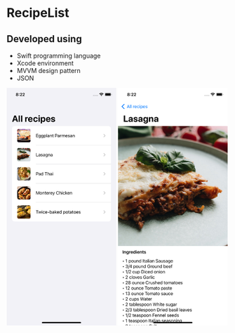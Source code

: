 <h1>RecipeList</h1>
<div>
  <h2>Developed using</h2>
  <ul>
    <li>Swift programming language</li>
    <li>Xcode environment</li>
    <li>MVVM design pattern</li>
    <li>JSON</li>
  </ul>
</div>
<img src= "/Screenshots/screenshot-1.png" width="250px">
<img src= "/Screenshots/screenshot-2.png" width="250px">
